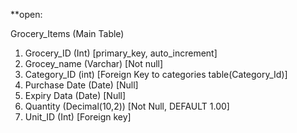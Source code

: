 **open:

Grocery_Items (Main Table)

1. Grocery_ID (Int) [primary_key, auto_increment]
2. Grocey_name (Varchar) [Not null]
3. Category_ID (int) [Foreign Key to categories table(Category_Id)]
4. Purchase Date (Date) [Null]
5. Expiry Data (Date) [Null]
6. Quantity (Decimal(10,2)) [Not Null, DEFAULT 1.00]
7. Unit_ID (Int) [Foreign key]
